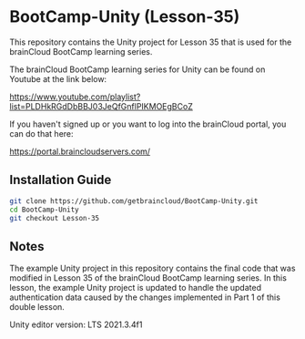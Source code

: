 # BootCamp-Unity (Lesson-35)

This repository contains the Unity project for Lesson 35 that is used for the brainCloud BootCamp learning series.

The brainCloud BootCamp learning series for Unity can be found on Youtube at the link below:

https://www.youtube.com/playlist?list=PLDHkRGdDbBBJ03JeQfGnflPIKMOEgBCoZ


If you haven't signed up or you want to log into the brainCloud portal, you can do that here:

https://portal.braincloudservers.com/


## Installation Guide

```bash
git clone https://github.com/getbraincloud/BootCamp-Unity.git
cd BootCamp-Unity
git checkout Lesson-35
```

## Notes

The example Unity project in this repository contains the final code that was modified in Lesson 35 of the brainCloud BootCamp learning series. In this lesson, the example Unity project is updated to handle the updated authentication data caused by the changes implemented in Part 1 of this double lesson.

Unity editor version: LTS 2021.3.4f1
